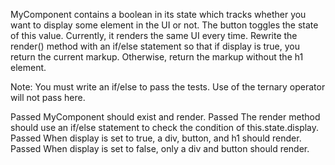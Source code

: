 MyComponent contains a boolean in its state which tracks whether you want to display some element in the UI or not. The button toggles the state of this value. Currently, it renders the same UI every time. Rewrite the render() method with an if/else statement so that if display is true, you return the current markup. Otherwise, return the markup without the h1 element.

Note: You must write an if/else to pass the tests. Use of the ternary operator will not pass here.

Passed
MyComponent should exist and render.
Passed
The render method should use an if/else statement to check the condition of this.state.display.
Passed
When display is set to true, a div, button, and h1 should render.
Passed
When display is set to false, only a div and button should render.